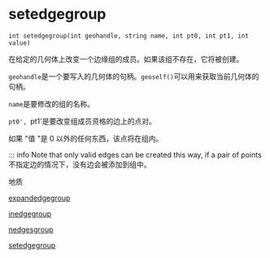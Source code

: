 # setedgegroup

`int setedgegroup(int geohandle, string name, int pt0, int pt1, int value)`

在给定的几何体上改变一个边缘组的成员。如果该组不存在，它将被创建。

`geohandle`是一个要写入的几何体的句柄。`geoself()`可以用来获取当前几何体的句柄。

`name`是要修改的组的名称。

`pt0', `pt1'是要改变组成员资格的边上的点对。

如果 "值 "是 0 以外的任何东西，该点将在组内。

::: info Note that only valid edges can be created this way, if a pair of points
不指定边的情况下，没有边会被添加到组中。

地质

[expandedgegroup](expandedgegroup.html)

[inedgegroup](inedgegroup.html)

[nedgesgroup](nedgesgroup.html)

[setedgegroup](setedgegroup.html)
